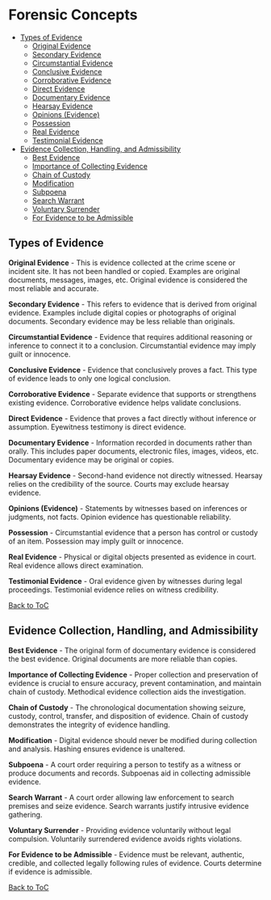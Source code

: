 # Forensic Concepts

- [Types of Evidence](#types-of-evidence)
  - [Original Evidence](#original-evidence)
  - [Secondary Evidence](#secondary-evidence)
  - [Circumstantial Evidence](#circumstantial-evidence)
  - [Conclusive Evidence](#conclusive-evidence)
  - [Corroborative Evidence](#corroborative-evidence)
  - [Direct Evidence](#direct-evidence)
  - [Documentary Evidence](#documentary-evidence)
  - [Hearsay Evidence](#hearsay-evidence)
  - [Opinions (Evidence)](#opinions-evidence)
  - [Possession](#possession)
  - [Real Evidence](#real-evidence)
  - [Testimonial Evidence](#testimonial-evidence)
- [Evidence Collection, Handling, and Admissibility](#evidence-collection-handling-and-admissibility)
  - [Best Evidence](#best-evidence)
  - [Importance of Collecting Evidence](#importance-of-collecting-evidence)
  - [Chain of Custody](#chain-of-custody)
  - [Modification](#modification) 
  - [Subpoena](#subpoena)
  - [Search Warrant](#search-warrant)
  - [Voluntary Surrender](#voluntary-surrender)
  - [For Evidence to be Admissible](#for-evidence-to-be-admissible)

## Types of Evidence

**Original Evidence** - This is evidence collected at the crime scene or incident site. It has not been handled or copied. Examples are original documents, messages, images, etc. Original evidence is considered the most reliable and accurate.

**Secondary Evidence** - This refers to evidence that is derived from original evidence. Examples include digital copies or photographs of original documents. Secondary evidence may be less reliable than originals.

**Circumstantial Evidence** - Evidence that requires additional reasoning or inference to connect it to a conclusion. Circumstantial evidence may imply guilt or innocence.

**Conclusive Evidence** - Evidence that conclusively proves a fact. This type of evidence leads to only one logical conclusion.

**Corroborative Evidence** - Separate evidence that supports or strengthens existing evidence. Corroborative evidence helps validate conclusions.

**Direct Evidence** - Evidence that proves a fact directly without inference or assumption. Eyewitness testimony is direct evidence. 

**Documentary Evidence** - Information recorded in documents rather than orally. This includes paper documents, electronic files, images, videos, etc. Documentary evidence may be original or copies.

**Hearsay Evidence** - Second-hand evidence not directly witnessed. Hearsay relies on the credibility of the source. Courts may exclude hearsay evidence.

**Opinions (Evidence)** - Statements by witnesses based on inferences or judgments, not facts. Opinion evidence has questionable reliability. 

**Possession** - Circumstantial evidence that a person has control or custody of an item. Possession may imply guilt or innocence.

**Real Evidence** - Physical or digital objects presented as evidence in court. Real evidence allows direct examination. 

**Testimonial Evidence** - Oral evidence given by witnesses during legal proceedings. Testimonial evidence relies on witness credibility.

[Back to ToC](#forensic-concepts)

## Evidence Collection, Handling, and Admissibility

**Best Evidence** - The original form of documentary evidence is considered the best evidence. Original documents are more reliable than copies.

**Importance of Collecting Evidence** - Proper collection and preservation of evidence is crucial to ensure accuracy, prevent contamination, and maintain chain of custody. Methodical evidence collection aids the investigation. 

**Chain of Custody** - The chronological documentation showing seizure, custody, control, transfer, and disposition of evidence. Chain of custody demonstrates the integrity of evidence handling.

**Modification** - Digital evidence should never be modified during collection and analysis. Hashing ensures evidence is unaltered.

**Subpoena** - A court order requiring a person to testify as a witness or produce documents and records. Subpoenas aid in collecting admissible evidence.

**Search Warrant** - A court order allowing law enforcement to search premises and seize evidence. Search warrants justify intrusive evidence gathering.

**Voluntary Surrender** - Providing evidence voluntarily without legal compulsion. Voluntarily surrendered evidence avoids rights violations.

**For Evidence to be Admissible** - Evidence must be relevant, authentic, credible, and collected legally following rules of evidence. Courts determine if evidence is admissible.

[Back to ToC](#forensic-concepts)